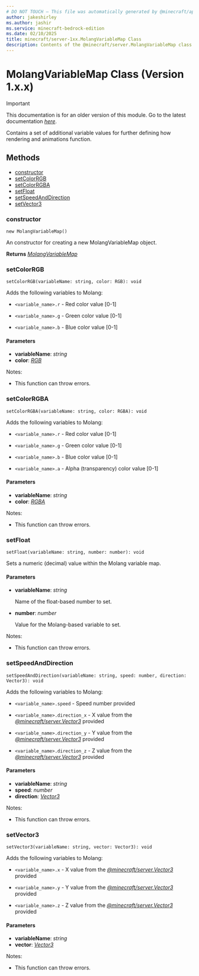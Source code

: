 ```yaml
---
# DO NOT TOUCH — This file was automatically generated by @minecraft/api-docs-generator, to report problems file an issue at https://github.com/Mojang/minecraft-scripting-libraries
author: jakeshirley
ms.author: jashir
ms.service: minecraft-bedrock-edition
ms.date: 02/10/2025
title: minecraft/server-1xx.MolangVariableMap Class
description: Contents of the @minecraft/server.MolangVariableMap class (Version 1.x.x).
---
```

# MolangVariableMap Class (Version 1.x.x)

> [!IMPORTANT]
> This documentation is for an older version of this module. Go to the latest documentation [*here*](../../../scriptapi/minecraft/server/MolangVariableMap.md).

Contains a set of additional variable values for further defining how rendering and animations function.

## Methods
- [constructor](#constructor)
- [setColorRGB](#setcolorrgb)
- [setColorRGBA](#setcolorrgba)
- [setFloat](#setfloat)
- [setSpeedAndDirection](#setspeedanddirection)
- [setVector3](#setvector3)

### **constructor**
`
new MolangVariableMap()
`

An constructor for creating a new MolangVariableMap object.

**Returns** [*MolangVariableMap*](MolangVariableMap.md)

### **setColorRGB**
`
setColorRGB(variableName: string, color: RGB): void
`

Adds the following variables to Molang:

- `<variable_name>.r` - Red color value [0-1]

- `<variable_name>.g` - Green color value [0-1]

- `<variable_name>.b` - Blue color value [0-1]

#### **Parameters**
- **variableName**: *string*
- **color**: [*RGB*](RGB.md)
  
Notes:
- This function can throw errors.

### **setColorRGBA**
`
setColorRGBA(variableName: string, color: RGBA): void
`

Adds the following variables to Molang:

- `<variable_name>.r` - Red color value [0-1]

- `<variable_name>.g` - Green color value [0-1]

- `<variable_name>.b` - Blue color value [0-1]

- `<variable_name>.a` - Alpha (transparency) color value [0-1]

#### **Parameters**
- **variableName**: *string*
- **color**: [*RGBA*](RGBA.md)
  
Notes:
- This function can throw errors.

### **setFloat**
`
setFloat(variableName: string, number: number): void
`

Sets a numeric (decimal) value within the Molang variable map.

#### **Parameters**
- **variableName**: *string*
  
  Name of the float-based number to set.
- **number**: *number*
  
  Value for the Molang-based variable to set.
  
Notes:
- This function can throw errors.

### **setSpeedAndDirection**
`
setSpeedAndDirection(variableName: string, speed: number, direction: Vector3): void
`

Adds the following variables to Molang:

- `<variable_name>.speed` - Speed number provided

- `<variable_name>.direction_x` - X value from the [*@minecraft/server.Vector3*](../../../priorscriptapi/minecraft/server-1xx/Vector3.md) provided

- `<variable_name>.direction_y` - Y value from the [*@minecraft/server.Vector3*](../../../priorscriptapi/minecraft/server-1xx/Vector3.md) provided

- `<variable_name>.direction_z` - Z value from the [*@minecraft/server.Vector3*](../../../priorscriptapi/minecraft/server-1xx/Vector3.md) provided

#### **Parameters**
- **variableName**: *string*
- **speed**: *number*
- **direction**: [*Vector3*](Vector3.md)
  
Notes:
- This function can throw errors.

### **setVector3**
`
setVector3(variableName: string, vector: Vector3): void
`

Adds the following variables to Molang:

- `<variable_name>.x` - X value from the [*@minecraft/server.Vector3*](../../../priorscriptapi/minecraft/server-1xx/Vector3.md) provided

- `<variable_name>.y` - Y value from the [*@minecraft/server.Vector3*](../../../priorscriptapi/minecraft/server-1xx/Vector3.md) provided

- `<variable_name>.z` - Z value from the [*@minecraft/server.Vector3*](../../../priorscriptapi/minecraft/server-1xx/Vector3.md) provided

#### **Parameters**
- **variableName**: *string*
- **vector**: [*Vector3*](Vector3.md)
  
Notes:
- This function can throw errors.
